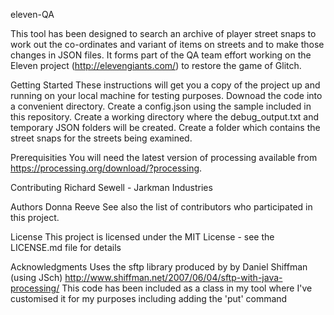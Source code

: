 eleven-QA

This tool has been designed to search an archive of player street snaps to work out the co-ordinates and variant of items on streets and to make those changes in JSON files. It forms part of the QA team effort working on the Eleven project (http://elevengiants.com/) to restore the game of Glitch.

Getting Started
These instructions will get you a copy of the project up and running on your local machine for testing purposes.
Downoad the code into a convenient directory.
Create a config.json using the sample included in this repository.
Create a working directory where the debug_output.txt and temporary JSON folders will be created.
Create a folder which contains the street snaps for the streets being examined.

Prerequisities
You will need the latest version of processing available from https://processing.org/download/?processing.

Contributing
Richard Sewell - Jarkman Industries

Authors
Donna Reeve
See also the list of contributors who participated in this project.

License
This project is licensed under the MIT License - see the LICENSE.md file for details

Acknowledgments
Uses the sftp library produced by by Daniel Shiffman (using JSch) http://www.shiffman.net/2007/06/04/sftp-with-java-processing/
This code has been included as a class in my tool where I've customised it for my purposes including adding the 'put' command
